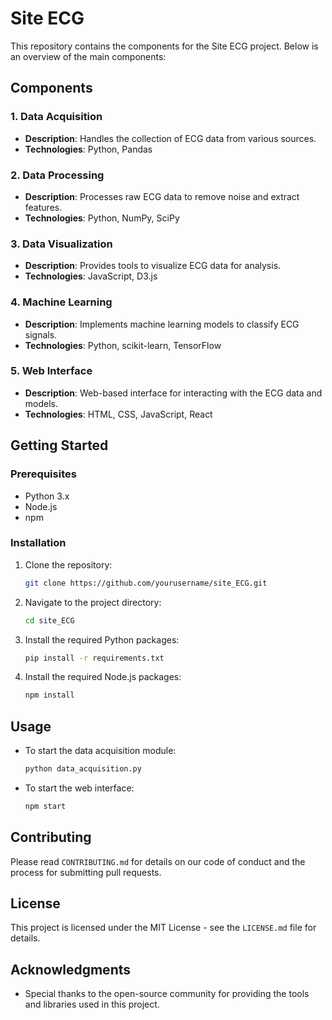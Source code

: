 # Site ECG

This repository contains the components for the Site ECG project. Below is an overview of the main components:

## Components

### 1. Data Acquisition
- **Description**: Handles the collection of ECG data from various sources.
- **Technologies**: Python, Pandas

### 2. Data Processing
- **Description**: Processes raw ECG data to remove noise and extract features.
- **Technologies**: Python, NumPy, SciPy

### 3. Data Visualization
- **Description**: Provides tools to visualize ECG data for analysis.
- **Technologies**: JavaScript, D3.js

### 4. Machine Learning
- **Description**: Implements machine learning models to classify ECG signals.
- **Technologies**: Python, scikit-learn, TensorFlow

### 5. Web Interface
- **Description**: Web-based interface for interacting with the ECG data and models.
- **Technologies**: HTML, CSS, JavaScript, React

## Getting Started

### Prerequisites
- Python 3.x
- Node.js
- npm

### Installation
1. Clone the repository:
    ```sh
    git clone https://github.com/yourusername/site_ECG.git
    ```
2. Navigate to the project directory:
    ```sh
    cd site_ECG
    ```
3. Install the required Python packages:
    ```sh
    pip install -r requirements.txt
    ```
4. Install the required Node.js packages:
    ```sh
    npm install
    ```

## Usage
- To start the data acquisition module:
    ```sh
    python data_acquisition.py
    ```
- To start the web interface:
    ```sh
    npm start
    ```

## Contributing
Please read `CONTRIBUTING.md` for details on our code of conduct and the process for submitting pull requests.

## License
This project is licensed under the MIT License - see the `LICENSE.md` file for details.

## Acknowledgments
- Special thanks to the open-source community for providing the tools and libraries used in this project.